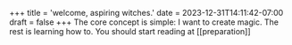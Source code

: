 +++
title = 'welcome, aspiring witches.'
date = 2023-12-31T14:11:42-07:00
draft = false
+++
The core concept is simple: I want to create magic. The rest is learning how to.
You should start reading at [[preparation]]


